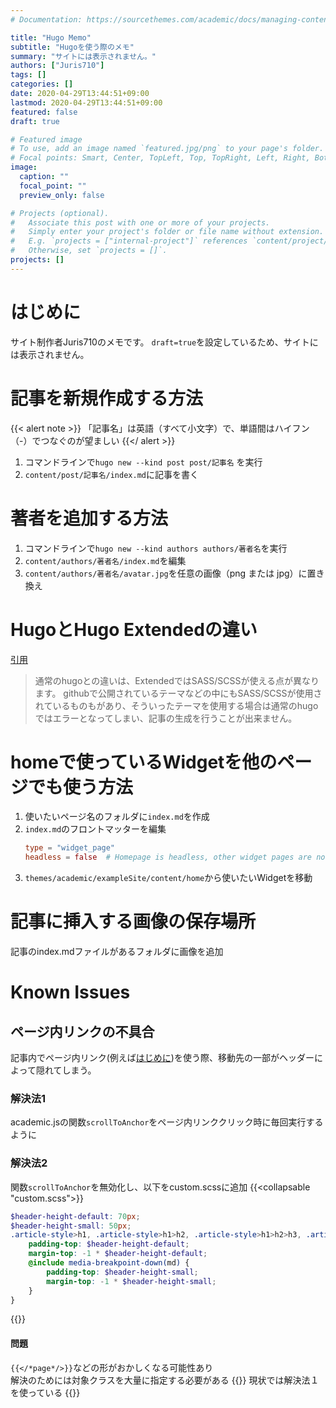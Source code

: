 ```yaml
---
# Documentation: https://sourcethemes.com/academic/docs/managing-content/

title: "Hugo Memo"
subtitle: "Hugoを使う際のメモ"
summary: "サイトには表示されません。"
authors: ["Juris710"]
tags: []
categories: []
date: 2020-04-29T13:44:51+09:00
lastmod: 2020-04-29T13:44:51+09:00
featured: false
draft: true

# Featured image
# To use, add an image named `featured.jpg/png` to your page's folder.
# Focal points: Smart, Center, TopLeft, Top, TopRight, Left, Right, BottomLeft, Bottom, BottomRight.
image:
  caption: ""
  focal_point: ""
  preview_only: false

# Projects (optional).
#   Associate this post with one or more of your projects.
#   Simply enter your project's folder or file name without extension.
#   E.g. `projects = ["internal-project"]` references `content/project/deep-learning/index.md`.
#   Otherwise, set `projects = []`.
projects: []
---
```

# はじめに
サイト制作者Juris710のメモです。  `draft=true`を設定しているため、サイトには表示されません。

# 記事を新規作成する方法
{{< alert note >}}
「記事名」は英語（すべて小文字）で、単語間はハイフン（-）でつなぐのが望ましい
{{</ alert >}}
1. コマンドラインで`hugo new --kind post post/記事名` を実行
2. `content/post/記事名/index.md`に記事を書く  

# 著者を追加する方法
1. コマンドラインで`hugo new --kind authors authors/著者名`を実行
2. `content/authors/著者名/index.md`を編集
3. `content/authors/著者名/avatar.jpg`を任意の画像（png または jpg）に置き換え

# HugoとHugo Extendedの違い
[引用](https://sanpobiyori.info/20190503/)
>通常のhugoとの違いは、ExtendedではSASS/SCSSが使える点が異なります。
>githubで公開されているテーマなどの中にもSASS/SCSSが使用されているものもがあり、そういったテーマを使用する場合は通常のhugoではエラーとなってしまい、記事の生成を行うことが出来ません。

# homeで使っているWidgetを他のページでも使う方法
1. 使いたいページ名のフォルダに`index.md`を作成
2. `index.md`のフロントマッターを編集
    ```toml
    type = "widget_page"
    headless = false  # Homepage is headless, other widget pages are not.
    ```  
3. `themes/academic/exampleSite/content/home`から使いたいWidgetを移動  

# 記事に挿入する画像の保存場所
記事のindex.mdファイルがあるフォルダに画像を追加

# Known Issues
## ページ内リンクの不具合
記事内でページ内リンク(例えば[はじめに](#はじめに))を使う際、移動先の一部がヘッダーによって隠れてしまう。
### 解決法1
academic.jsの関数`scrollToAnchor`をページ内リンククリック時に毎回実行するように
### 解決法2
関数`scrollToAnchor`を無効化し、以下をcustom.scssに追加
{{<collapsable "custom.scss">}}
```scss
$header-height-default: 70px;
$header-height-small: 50px;
.article-style>h1, .article-style>h1>h2, .article-style>h1>h2>h3, .article-style>h1>h2>h3>h4, .article-style>h1>h2>h3>h4>h5, .article-style >h1>h2>h3>h4>h5>h6{
    padding-top: $header-height-default;
    margin-top: -1 * $header-height-default;
    @include media-breakpoint-down(md) {
        padding-top: $header-height-small;
        margin-top: -1 * $header-height-small;
    }
}
```
{{</collapsable>}}
#### 問題
`{{</*page*/>}}`などの形がおかしくなる可能性あり  
解決のためには対象クラスを大量に指定する必要がある
{{<alert note>}}
現状では解決法１を使っている
{{</alert>}}